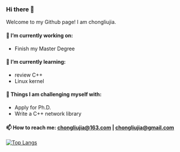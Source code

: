 ### Hi there 👋

Welcome to my Github page! I am chongliujia.

<!--
**chongliujia/chongliujia** is a ✨ _special_ ✨ repository because its `README.md` (this file) appears on your GitHub profile.

Here are some ideas to get you started:
-->
#### 🔭 I’m currently working on:
- Finish my Master Degree
#### 🌱 I’m currently learning:
- review C++
- Linux kernel
#### :muscle: Things I am challenging myself with:
- Apply for Ph.D.
- Write a C++ network library
<!-- 👯 I’m looking to collaborate on ...
- 🤔 I’m looking for help with ...
- 💬 Ask me about 
- 😄 Pronouns: ...
- ⚡ Fun fact: ...
-->
#### 📫 How to reach me: chongliujia@163.com | chongliujia@gmail.com
[![Top Langs](https://github-readme-stats.vercel.app/api/top-langs/?username=chongliujia&layout=compact)](https://github.com/anuraghazra/github-readme-stats)

